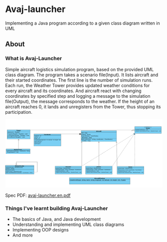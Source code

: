 # Avaj-launcher

Implementing a Java program according to a given class diagram written in UML

## About

### What is Avaj-Launcher

Simple aircraft logistics simulation program, based on the provided UML class diagram. The program takes a scenario file(Input). It lists aircraft and their started coordinates. The first line is the number of simulation runs. Each run, the Weather Tower provides updated weather conditions for every aircraft and its coordinates. And aircraft react with changing coordinates by specified step and logging a message to the simulation file(Output), the message corresponds to the weather. If the height of an aircraft reaches 0, it lands and unregisters from the Tower, thus stopping its participation.

![](documentation/avaj_uml.jpg)

Spec PDF: [avaj-launcher.en.pdf](https://github.com/ziadhorat/Avaj_launcher/blob/master/documentation/avaj-launcher.en.pdf)

### Things I've learnt building Avaj-Launcher

- The basics of Java, and Java development
- Understanding and implementing UML class diagrams
- Implementing OOP designs
- And more
